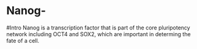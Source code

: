 # Nanog-

#Intro
Nanog is a transcription factor that is part of the core pluripotency network including OCT4 and SOX2, which are important in determing the fate of a cell.
